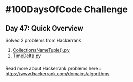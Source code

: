 # #100DaysOfCode Challenge
## Day 47: Quick Overview
Solved 2 problems from Hackerrank  
1. [CollectionsNameTuple().py](https://github.com/divyatejakotteti/100DaysOfCode/blob/master/Day%2047/CollectionsNameTuple().py)
3. [TimeDelta.py](https://github.com/divyatejakotteti/100DaysOfCode/blob/master/Day%2047/TimeDelta.py)
### 
Read more about Hackerrank problems here : https://www.hackerrank.com/domains/algorithms